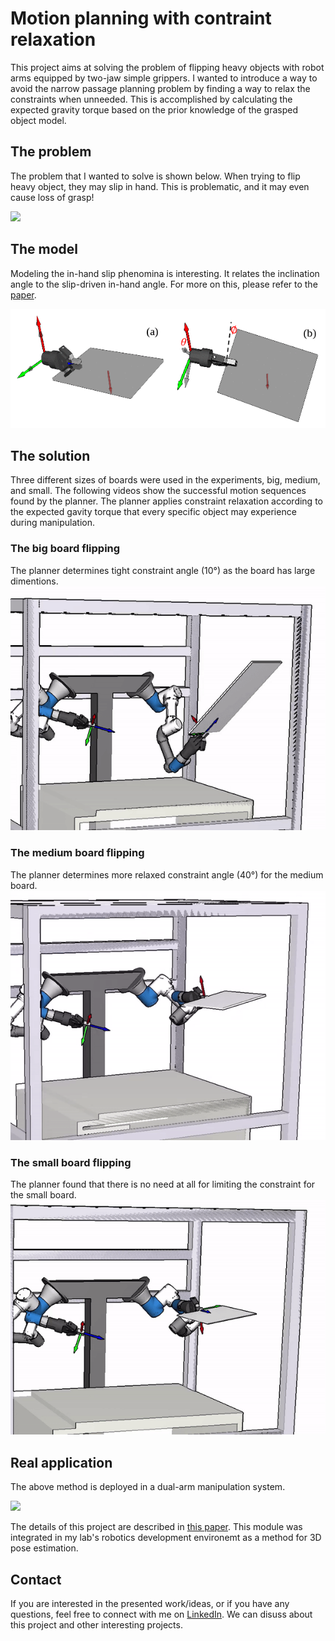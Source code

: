 # Motion planning with contraint relaxation

This project aims at solving the problem of flipping heavy objects with robot arms equipped by two-jaw simple grippers. I wanted to introduce a way to avoid the narrow passage planning problem by finding a way to relax the constraints when unneeded. This is accomplished by calculating the expected gravity torque based on the prior knowledge of the grasped object model. 

## The problem
The problem that I wanted to solve is shown below. When trying to flip heavy object, they may slip in hand. This is problematic, and it may even cause loss of grasp!

<img src=project_images/failure_gif15.gif>

## The model
Modeling the in-hand slip phenomina is interesting. It relates the inclination angle to the slip-driven in-hand angle. For more on this, please refer to the [paper](https://ieeexplore.ieee.org/document/9044335).

<img src=project_images/model.gif>

## The solution
Three different sizes of boards were used in the experiments, big, medium, and small. The following videos show the successful motion sequences found by the planner. The planner applies constraint relaxation according to the expected gavity torque that every specific object may experience during manipulation.

### The big board flipping
The planner determines tight constraint angle (10°) as the board has large dimentions.
<img src=project_images/big_board1.gif>

### The medium board flipping
The planner determines more relaxed constraint angle (40°) for the medium board.
<img src=project_images/med_board1.gif>

### The small board flipping 
The planner found that there is no need at all for limiting the constraint for the small board.
<img src=project_images/small_board1.gif>


## Real application
The above method is deployed in a dual-arm manipulation system.

<img src=project_images/dual_arm_manipulation.gif>

The details of this project are described in [this paper](https://ieeexplore.ieee.org/document/9044335). This module was integrated in my lab's robotics development environemt as a method for 3D pose estimation. 

## Contact
If you are interested in the presented work/ideas, or if you have any questions, feel free to connect with me on [LinkedIn](https://www.linkedin.com/in/mohraess). We can disuss about this project and other interesting projects.

